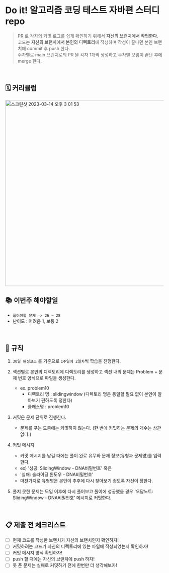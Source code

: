 # Do it! 알고리즘 코딩 테스트 자바편 스터디 repo

> PR 로 각자의 커밋 로그를 쉽게 확인하기 위해서 <b> 자신의 브랜치에서 작업한다.</b>   
코드는 <b>자신의 브랜치에서 본인의 디렉토리</b>에 작성하며 작성이 끝나면 본인 브랜치에 commit 후 push 한다.   
주차별로 main 브랜치로의 PR 을 각자 1개씩 생성하고 주차별 모임이 끝난 후에 merge 한다.

</br>

## 🗓️ 커리큘럼
<img width="592" alt="스크린샷 2023-03-14 오후 3 01 53" src="https://user-images.githubusercontent.com/99455667/224910052-3497b47a-1866-4b9a-9004-198b05953a09.png">

</br>

## 📚 이번주 해야할일
- `풀어야할 문제 -> 26 ~ 28`  
- 난이도 : 어려움 1, 보통 2
</br>

## 🛑 규칙
1. `30일 완성코스` 를 기준으로 `1주일에 2일차`씩 학습을 진행한다.  
2. 섹션별로 본인의 디렉토리에 디렉토리를 생성하고 섹션 내의 문제는 Problem + 문제 번호 양식으로 파일을 생성한다.
   - ex. problem10
     - 디렉토리 명 : slidingwindow (디렉토리 명은 통일할 필요 없이 본인이 알아보기 편하도록 정한다)
     - 클래스명 : problem10
2. 커밋은 문제 단위로 진행한다. 
   - 문제를 푸는 도중에는 커밋하지 않는다. (한 번에 커밋하는 문제의 개수는 상관없다.)
3. 커밋 메시지
   - 커밋 메시지를 남길 때에는 풀이 완료 유무와 문제 정보(유형과  문제명)를 입력한다.
   - ex) '성공: SlidingWindow - DNA비밀번호' 혹은 
   - '실패: 슬라이딩 윈도우 - DNA비밀번호'
   - 마찬가지로 유형명은 본인이 추후에 다시 찾아보기 쉽도록 자신이 정한다.
   
4. 풀지 못한 문제는 모임 이후에 다시 풀어보고 풀이에 성공했을 경우 '오답노트: SlidingWindow - DNA비밀번호' 메시지로 커밋한다.

</br>

## 📋 제출 전 체크리스트
- [ ] 현재 코드를 작성한 브랜치가 자신의 브랜치인지 확인하자!
- [ ] 커밋하려는 코드가 자신의 디렉토리에 있는 파일에 작성되었는지 확인하자!
- [ ] 커밋 메시지 양식 확인하자!
- [ ] push 할 때에는 자신의 브랜치에 push 하자!
- [ ] 못 푼 문제는 실패로 커밋하기 전에 한번만 더 생각해보자!
